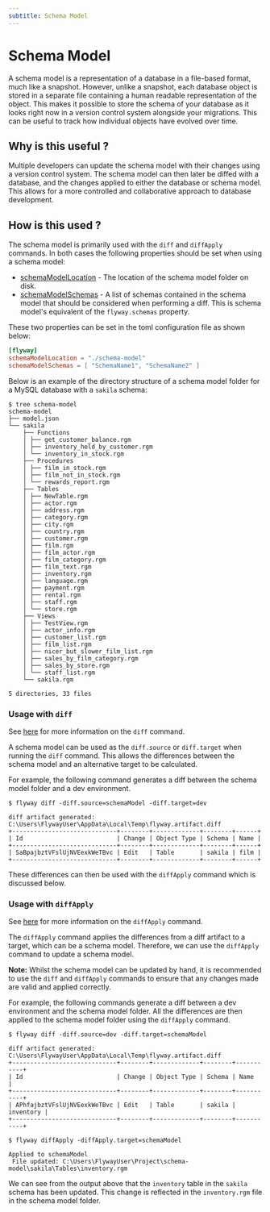 ```yaml
---
subtitle: Schema Model
---
```

# Schema Model

A schema model is a representation of a database in a file-based format, much like a snapshot. However, unlike a snapshot, each database object is stored in a separate file containing a human readable representation of the object. This makes it possible to store the schema of your database as it looks right now in a version control system alongside your migrations. This can be useful to track how individual objects have evolved over time.

## Why is this useful ?
Multiple developers can update the schema model with their changes using a version control system.
The schema model can then later be diffed with a database, and the changes applied to either the database or schema model.
This allows for a more controlled and collaborative approach to database development.

## How is this used ?
The schema model is primarily used with the `diff` and `diffApply` commands.
In both cases the following properties should be set when using a schema model:

 - [schemaModelLocation](<Configuration/Parameters/Flyway/Schema Model Location>) - The location of the schema model folder on disk.
 - [schemaModelSchemas](<Configuration/Parameters/Flyway/Schema Model Schemas>) - A list of schemas contained in the schema model that should be considered when performing a diff. This is schema model's equivalent of the `flyway.schemas` property.

These two properties can be set in the toml configuration file as shown below:
```toml
[flyway]
schemaModelLocation = "./schema-model"
schemaModelSchemas = [ "SchemaName1", "SchemaName2" ]
```

Below is an example of the directory structure of a schema model folder for a MySQL database with a `sakila` schema:
```
$ tree schema-model
schema-model
├── model.json
└── sakila
    ├── Functions
    │ ├── get_customer_balance.rgm
    │ ├── inventory_held_by_customer.rgm
    │ └── inventory_in_stock.rgm
    ├── Procedures
    │ ├── film_in_stock.rgm
    │ ├── film_not_in_stock.rgm
    │ └── rewards_report.rgm
    ├── Tables
    │ ├── NewTable.rgm
    │ ├── actor.rgm
    │ ├── address.rgm
    │ ├── category.rgm
    │ ├── city.rgm
    │ ├── country.rgm
    │ ├── customer.rgm
    │ ├── film.rgm
    │ ├── film_actor.rgm
    │ ├── film_category.rgm
    │ ├── film_text.rgm
    │ ├── inventory.rgm
    │ ├── language.rgm
    │ ├── payment.rgm
    │ ├── rental.rgm
    │ ├── staff.rgm
    │ └── store.rgm
    ├── Views
    │ ├── TestView.rgm
    │ ├── actor_info.rgm
    │ ├── customer_list.rgm
    │ ├── film_list.rgm
    │ ├── nicer_but_slower_film_list.rgm
    │ ├── sales_by_film_category.rgm
    │ ├── sales_by_store.rgm
    │ └── staff_list.rgm
    └── sakila.rgm

5 directories, 33 files
```

### Usage with `diff`
See [here](<Concepts/Diff concept>) for more information on the `diff` command.

A schema model can be used as the `diff.source` or `diff.target` when running the `diff` command.
This allows the differences between the schema model and an alternative target to be calculated.

For example, the following command generates a diff between the schema model folder and a dev environment.
```
$ flyway diff -diff.source=schemaModel -diff.target=dev

diff artifact generated: C:\Users\FlywayUser\AppData\Local\Temp\flyway.artifact.diff
+-----------------------------+--------+-------------+--------+------+
| Id                          | Change | Object Type | Schema | Name |
+-----------------------------+--------+-------------+--------+------+
| SaBpajbztVFslUjNVEexkWeTBvc | Edit   | Table       | sakila | film |
+-----------------------------+--------+-------------+--------+------+
```

These differences can then be used with the `diffApply` command which is discussed below.

### Usage with `diffApply`
See [here](<Concepts/Diff Apply concept>) for more information on the `diffApply` command.

The `diffApply` command applies the differences from a diff artifact to a target, which can be a schema model.
Therefore, we can use the `diffApply` command to update a schema model.

**Note:** Whilst the schema model can be updated by hand, it is recommended to use the `diff` and `diffApply` commands
to ensure that any changes made are valid and applied correctly.

For example, the following commands generate a diff between a dev environment and the schema model folder.
All the differences are then applied to the schema model folder using the `diffApply` command.
```
$ flyway diff -diff.source=dev -diff.target=schemaModel

diff artifact generated: C:\Users\FlywayUser\AppData\Local\Temp\flyway.artifact.diff
+-----------------------------+--------+-------------+--------+-----------+
| Id                          | Change | Object Type | Schema | Name      |
+-----------------------------+--------+-------------+--------+-----------+
| APhfajbztVFslUjNVEexkWeTBvc | Edit   | Table       | sakila | inventory |
+-----------------------------+--------+-------------+--------+-----------+

$ flyway diffApply -diffApply.target=schemaModel

Applied to schemaModel
 File updated: C:\Users\FlywayUser\Project\schema-model\sakila\Tables\inventory.rgm
```

We can see from the output above that the `inventory` table in the `sakila` schema has been updated.
This change is reflected in the `inventory.rgm` file in the schema model folder.
